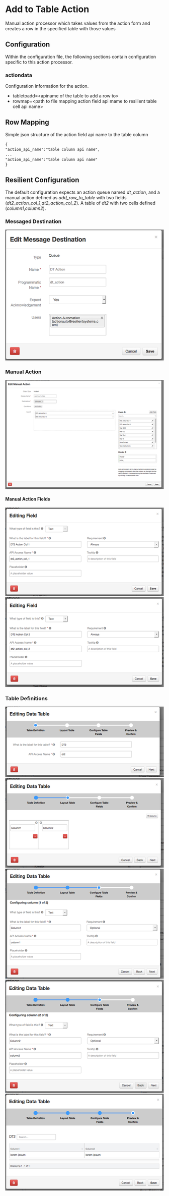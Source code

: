 # Add to Table Action
Manual action processor which takes values from the action form and creates a row in the specified
table with those values

## Configuration
Within the configuration file, the following sections contain configuration specific to this 
action processor.

### actiondata
Configuration information for the action.  
+ tabletoadd=&lt;apiname of the table to add a row to&gt;
+ rowmap=&lt;path to file mapping action field api mame to resilient table cell api name&gt;

## Row Mapping
Simple json structure of the action field api name to the table column
```
{
"action_api_name":"table column api name",
...
"action_api_name":"table column api name"
}
```


## Resilient Configuration
The default configuration expects an action queue named *dt_action*, and a manual action defined as
*add_row_to_table* with two fields (*dt2_action_col_1*,*dt2_action_col_2*).  A table of *dt2*  with two cells defined (*column1*,*column2*).
### Messaged Destination 
![Custom message destination](Documents/messagedestination.png)
### Manual Action
![Manual Action](Documents/manualaction.png)
#### Manual Action Fields
![MAField1](Documents/madef1.png)
![MAField2](Documents/madef2.png)
### Table Definitions
![TableDef1](Documents/dt2def.png)
![TableDef2](Documents/dt2def1.png)
![TableDef3](Documents/dt2def2.png)
![TableDef3](Documents/dt2def3.png)
![TableDef3](Documents/dt2def4.png)


